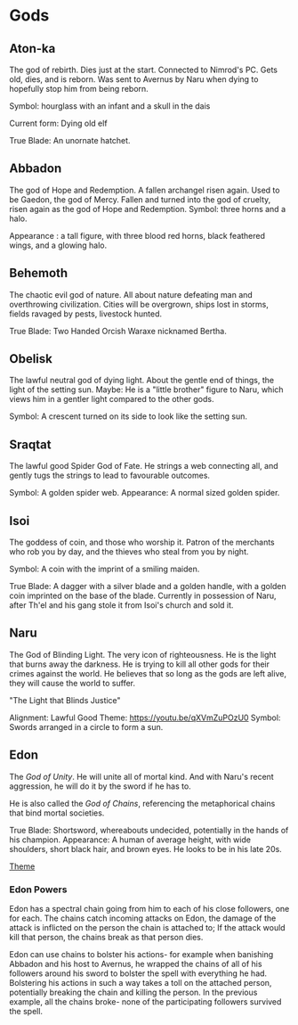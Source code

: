 # Gods

## Aton-ka

The god of rebirth. Dies just at the start. Connected to Nimrod's PC.
Gets old, dies, and is reborn. Was sent to Avernus by Naru when
dying to hopefully stop him from being reborn.

Symbol: hourglass with an infant and a skull in the dais

Current form: Dying old elf

True Blade: An unornate hatchet.

## Abbadon

The god of Hope and Redemption. A fallen archangel risen again.
Used to be Gaedon, the god of Mercy. 
Fallen and turned into the god of cruelty,
risen again as the god of Hope and Redemption.
Symbol: three horns and a halo.

Appearance : a tall figure, with three blood red horns, black feathered wings, and a glowing halo.

## Behemoth

The chaotic evil god of nature. All about nature defeating man and overthrowing
civilization. Cities will be overgrown, ships lost in storms, fields ravaged
by pests, livestock hunted.

True Blade: Two Handed Orcish Waraxe nicknamed Bertha.

## Obelisk

The lawful neutral god of dying light. About the gentle end of things, the light
of the setting sun.
Maybe: He is a "little brother" figure to Naru, which views him in a gentler
light compared to the other gods.

Symbol: A crescent turned on its side to look like the setting sun.

## Sraqtat

The lawful good Spider God of Fate. He strings a web connecting all, and gently 
tugs the strings to lead to favourable outcomes.

Symbol: A golden spider web.
Appearance: A normal sized golden spider.

## Isoi
The goddess of coin, and those who worship it. Patron
of the merchants who rob you by day, and the 
thieves who steal from you by night.

Symbol: A coin with the imprint of a smiling maiden.

True Blade: A dagger with a silver blade and a golden handle, with a golden
coin imprinted on the base of the blade. Currently in possession of Naru, after
Th'el and his gang stole it from Isoi's church and sold it. 

## Naru

The God of Blinding Light. The very icon of righteousness. He is the light
that burns away the darkness. He is trying to kill all other gods for their
crimes against the world. He believes that so long as the gods are left alive,
they will cause the world to suffer. 

"The Light that Blinds Justice"

Alignment: Lawful Good
Theme: https://youtu.be/qXVmZuPOzU0
Symbol: Swords arranged in a circle to form a sun.

## Edon

The *God of Unity*. He will unite all of mortal kind. And with Naru's recent
aggression, he will do it by the sword if he has to.

He is also called the *God of Chains*, referencing the metaphorical chains that bind
mortal societies.

True Blade: Shortsword, whereabouts undecided, potentially in the hands of his
champion.
Appearance: A human of average height, with wide shoulders, short black hair,
and brown eyes. He looks to be in his late 20s.

[Theme](https://youtu.be/mPTCq3LiZSE)

### Edon Powers
Edon has a spectral chain going from him to each of his close followers, one for each.
The chains catch incoming attacks on Edon, the damage of the attack is inflicted on the
person the chain is attached to; If the attack would kill that person, the chains break
as that person dies.

Edon can use chains to bolster his actions- for example when banishing Abbadon and his
host to Avernus, he wrapped the chains of all of his followers around his sword to bolster
the spell with everything he had.
Bolstering his actions in such a way takes a toll on the attached person, potentially
breaking the chain and killing the person. In the previous example, all the chains broke-
none of the participating followers survived the spell.

